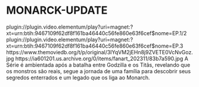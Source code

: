 # MONARCK-UPDATE

<item>
<title>[COLOR silver][B] MONARCH 1º TEMPORADA [/COLOR][/B][COLOR yellow]  FULL HD  [B][/COLOR][/B]</title>
<link>plugin://plugin.video.elementum/play?uri=magnet:?xt=urn:btih:9467109f62df8f161ba46440c56fe860e63f6cef$nome=EP.1/2</link>
<link>plugin://plugin.video.elementum/play?uri=magnet:?xt=urn:btih:9467109f62df8f161ba46440c56fe860e63f6cef$nome=EP.3</link>
<thumbnail>https://www.themoviedb.org/t/p/original/3IYqVM2jEHn8j9ZVETE0VcNvGoz.jpg</thumbnail>
<fanart>https://ia601201.us.archive.org/0/items/fanart_202311/83b7a590.jpg</fanart>
<info> A Série é ambientada após a batalha entre Godzilla e os Titãs, revelando que os monstros são reais, segue a jornada de uma família para descobrir seus segredos enterrados e um legado que os liga ao Monarch.</info>
</item>
